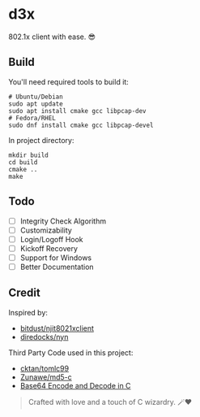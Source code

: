 # d3x

802.1x client with ease. 😎

## Build
You'll need required tools to build it:
```shell
# Ubuntu/Debian
sudo apt update
sudo apt install cmake gcc libpcap-dev
# Fedora/RHEL
sudo dnf install cmake gcc libpcap-devel
```
In project directory:
```shell
mkdir build
cd build
cmake ..
make
```

## Todo
- [ ] Integrity Check Algorithm  
- [ ] Customizability  
- [ ] Login/Logoff Hook  
- [ ] Kickoff Recovery  
- [ ] Support for Windows  
- [ ] Better Documentation  

## Credit

Inspired by:
- [bitdust/njit8021xclient](https://github.com/bitdust/njit8021xclient)
- [diredocks/nyn](https://github.com/diredocks/nyn)

Third Party Code used in this project:
- [cktan/tomlc99](https://github.com/cktan/tomlc99)
- [Zunawe/md5-c](https://github.com/Zunawe/md5-c)
- [Base64 Encode and Decode in C](https://nachtimwald.com/2017/11/18/base64-encode-and-decode-in-c/)

> Crafted with love and a touch of C wizardry. 🪄❤️
